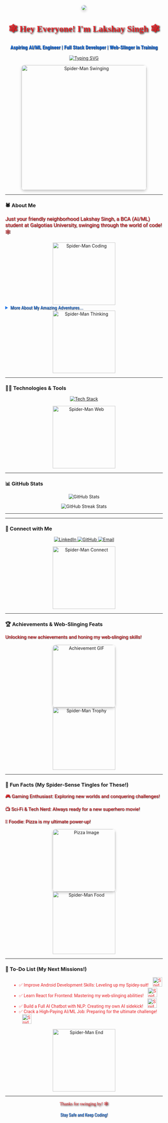 <!-- Spider-Man Header GIF -->
<div align="center">
  <img src="https://media.giphy.com/media/MYOFezpiSfGpUEygud/giphy.gif?cid=ecf05e47usn4wvgz7l1l9715i2tyet2hpny4z5v3m40u2frm&ep=v1_stickers_search&rid=giphy.gif&ct=s" style="border-radius: 10px; box-shadow: 0 4px 8px 0 rgba(0, 0, 0, 0.2);" />
</div>

<h1 align="center" style="font-family: 'Bangers', cursive; color: #E62429; text-shadow: 2px 2px 4px #000000;">
  🕸️ Hey Everyone! I'm Lakshay Singh 🕸️
</h1>
<h3 align="center" style="font-family: 'Roboto Condensed', sans-serif; color: #1A73E8; text-shadow: 1px 1px 2px #000000;">
  Aspiring AI/ML Engineer | Full Stack Developer | Web-Slinger in Training
</h3>

<p align="center">
  <a href="https://github.com/MrStark65">
    <img src="https://readme-typing-svg.herokuapp.com?font=Fira+Code&weight=600&pause=1000&color=E62429&center=true&vCenter=true&random=false&width=600&lines=With+Great+Code+Comes+Great+Responsibility;Protecting+the+Web+One+Line+at+a+Time;Friendly+Neighborhood+Developer" alt="Typing SVG" />
  </a>
</p>

<!-- Spider-Man Header GIF -->
<div align="center">
  <img src="https://media.giphy.com/media/v1.Y2lkPTc5MGI3NjExZ3R5cmx3bGh4NjI0eXQ3d254cThpNzFlZXVteXl6dzQyandsZXFrcSZlcD12MV9zdGlja2Vyc19zZWFyY2gmY3Q9cw/vKhKsyEFVK4IuEKzWY/giphy.gif" width="400" " alt="Spider-Man Swinging" style="border-radius: 10px; box-shadow: 0 4px 8px 0 rgba(0, 0, 0, 0.2);" />
</div>



---

### 🕷️ About Me

<p style="font-family: 'Roboto', sans-serif; color: #E62429; font-size: 1.2em; text-shadow: 1px 1px 2px #000000;">
  Just your friendly neighborhood Lakshay Singh, a BCA (AI/ML) student at Galgotias University, swinging through the world of code! 🕸️
</p>

<!-- Spider-Man Coding -->
<div align="center">
  <img src="https://media.giphy.com/media/jOYox0MMT5umMPcElV/giphy.gif?cid=790b7611gtyrlwlhx624yt7wnxq8i71eeumyyzw42jwleqkq&ep=v1_stickers_search&rid=giphy.gif&ct=s" width="200" alt="Spider-Man Coding" />
</div>

<details>
  <summary style="font-family: 'Roboto Condensed', sans-serif; color: #1A73E8; cursor: pointer; font-size: 1.1em; text-shadow: 1px 1px 2px #000000;">
    More About My Amazing Adventures...
  </summary>
  <ul style="font-family: 'Roboto', sans-serif; color: #E62429; list-style-type: disc; margin-left: 20px;">
    <li>🧪 Honing my AI/ML skills, ready to take on any supervillain!
      <div style="display: inline-block; margin-left: 10px;">
        <img src="https://media.giphy.com/media/7EMuTfl61WDzFwar6G/giphy.gif?cid=790b76118ntf79n0bgubg85j24a11ss843ugvr3ox86bnpx4&ep=v1_stickers_search&rid=giphy.gif&ct=s" width="30" alt="Spider-Man Lab" />
      </div>
    </li>
    <li>🏆 Participating in Hackathons, teaming up to create heroic projects!
      <div style="display: inline-block; margin-left: 10px;">
        <img src="https://media.giphy.com/media/v1.Y2lkPTc5MGI3NjExdzMwcTA0dmdnOWN0eXBvOG4xc205MTV2eWlrOXV2NHY3N203MGs2dCZlcD12MV9naWZzX3NlYXJjaCZjdD1n/13kajTax0GCg0g/giphy.gif" width="30" alt="Spider-Man Team" />
      </div>
    </li>
    <li>💻 My web-slinging arsenal includes Python, JavaScript, C++, and more!
      <div style="display: inline-block; margin-left: 10px;">
        <img src="https://media.giphy.com/media/v1.Y2lkPTc5MGI3NjExY2lpbXk0bmptMmZzaWpnbXE0NmgwMTBtaHUzY3B1ZHJiaGNpcGIxYyZlcD12MV9naWZzX3NlYXJjaCZjdD1n/26tn33aiTi1jkl6H6/giphy.gif" width="30" alt="Spider-Man Tech" />
      </div>
    </li>
    <li>🌐 Building a better web, one project at a time!
      <div style="display: inline-block; margin-left: 10px;">
        <img src="https://media.giphy.com/media/v1.Y2lkPTc5MGI3NjExOWRzenRybzI5cmhzaG5ndDE2bjMydndzaDlpdnl6em0yeXRzZmc4aCZlcD12MV9naWZzX3NlYXJjaCZjdD1n/qt73FYHjuXqAj241m8/giphy.gif" width="30" alt="Spider-Man Web" />
      </div>
    </li>
    <li>🎨 Designing interfaces with a spider-sense for UI/UX!
      <div style="display: inline-block; margin-left: 10px;">
        <img src="https://media.giphy.com/media/lZfU9MnEJ4di0/giphy.gif?cid=790b7611o64dyozcgybi6dupvpn83hrk56p7xvh966gsoc29&ep=v1_gifs_search&rid=giphy.gif&ct=g" width="30" alt="Spider-Man Design" />
      </div>
    </li>
    <li>🤖 Training neural networks to fight crime with AI!
      <div style="display: inline-block; margin-left: 10px;">
        <img src="[https://media.tenor.com/images/9710140486632086a501892173824139/tenor.gif](https://media.giphy.com/media/v1.Y2lkPTc5MGI3NjExemhxMzZqM3M4b2ppbTF1YTg4b2NubmJhNmlkdW4xMzBucW14dXpuaiZlcD12MV9naWZzX3NlYXJjaCZjdD1n/0lGd2OXXHe4tFhb7Wh/giphy.gif)" width="30" alt="Spider-Man AI" />
      </div>
    </li>
  </ul>
</details>

<!-- Spider-Man Thinking -->
<div align="center">
  <img src="https://media4.giphy.com/media/v1.Y2lkPTc5MGI3NjExeXY1dGhobzAyMjVlYmR2cGxkamZpdmduMXE2NmYxb2ZwZ3E2NHl2eiZlcD12MV9pbnRlcm5hbF9naWZfYnlfaWQmY3Q9cw/WOOFsm13stf44Lan8c/giphy.gif" width="200" alt="Spider-Man Thinking" />
</div>

---

### 🦸‍♂️ Technologies & Tools

<p align="center">
  <a href="https://skillicons.dev">
    <img src="https://skillicons.dev/icons?i=python,javascript,typescript,cpp,java,html,css,scss,figma,flask,django,mongodb,mysql,postgres,tensorflow,pytorch,opencv,raspberrypi,firebase,aws,gcp,azure,vscode,react,nextjs,nodejs,express,git,github,bootstrap,tailwind,androidstudio,kotlin,linux,docker,kubernetes,bash,postman,redux,threejs" alt="Tech Stack" />
  </a>
</p>

<!-- Spider-Man Web GIF -->
<div align="center">
  <img src="https://media.giphy.com/media/4cyhX2dXNJaCubFydv/giphy.gif?cid=790b7611ibrg37sf1w7qwgue87s19o04js9dtabp5y54uqjp&ep=v1_stickers_search&rid=giphy.gif&ct=s" width="200" alt="Spider-Man Web" />
</div>

---

### 📊 GitHub Stats

<p align="center">
  <img src="https://github-readme-stats.vercel.app/api?username=MrStark65&show_icons=true&theme=radical" alt="GitHub Stats" />
</p>

<p align="center">
  <img src="https://github-readme-streak-stats.herokuapp.com/?user=MrStark65&theme=dark" alt="GitHub Streak Stats" />
</p>

---

---

### 🌸 Connect with Me

<p align="center">
  <a href="https://www.linkedin.com/in/lakshay-singh-2a7755276/?trk=opento_sprofile_topcard">
    <img src="https://img.shields.io/badge/LinkedIn-Lakshay%20Singh-blue?style=for-the-badge&logo=linkedin" alt="LinkedIn" />
  </a>
  <a href="https://github.com/MrStark65">
    <img src="https://img.shields.io/badge/GitHub-MrStark65-black?style=for-the-badge&logo=github" alt="GitHub" />
  </a>
  <a href="mailto:lakshaysingh86.5@example.com">
    <img src="https://img.shields.io/badge/Email-lakshaysingh@example.com-red?style=for-the-badge&logo=gmail" alt="Email" />
  </a>
</p>

<!-- Spider-Man Connect -->
<div align="center">
  <img src="https://media.tenor.com/images/82860e0059a5606608210f1414038041/tenor.gif" width="200" alt="Spider-Man Connect" />
</div>

---

### 🏆 Achievements & Web-Slinging Feats

<p style="font-family: 'Roboto', sans-serif; color: #E62429; font-size: 1.1em; text-shadow: 1px 1px 2px #000000;">
  Unlocking new achievements and honing my web-slinging skills!
</p>

<!-- Animated GIF Celebrating Achievements with Glitter Effect (Requires CSS) -->
<div align="center">
  <img src="https://media.tenor.com/images/e9404442847375d34c51240835571982/tenor.gif" width="200" alt="Achievement GIF" style="border-radius: 10px; box-shadow: 0 4px 8px 0 rgba(0, 0, 0, 0.2);" />
</div>

<!-- Spider-Man Trophy -->
<div align="center">
  <img src="https://media.tenor.com/images/13048b908053194613269852f36603e0/tenor.gif" width="200" alt="Spider-Man Trophy" />
</div>

---

### 🍕 Fun Facts (My Spider-Sense Tingles for These!)

<p style="font-family: 'Roboto', sans-serif; color: #E62429; font-size: 1.1em; text-shadow: 1px 1px 2px #000000;">
  🎮 Gaming Enthusiast: Exploring new worlds and conquering challenges!
</p>
<p style="font-family: 'Roboto', sans-serif; color: #E62429; font-size: 1.1em; text-shadow: 1px 1px 2px #000000;">
  📺 Sci-Fi & Tech Nerd: Always ready for a new superhero movie!
</p>
<p style="font-family: 'Roboto', sans-serif; color: #E62429; font-size: 1.1em; text-shadow: 1px 1px 2px #000000;">
  🍕 Foodie: Pizza is my ultimate power-up!
</p>

<!-- Animated GIF of Pizza with Heart Eyes (Requires CSS) -->
<div align="center">
  <img src="https://media.tenor.com/images/920855139255468f06708959404a9572/tenor.gif" width="200" alt="Pizza Image" style="border-radius: 10px; box-shadow: 0 4px 8px 0 rgba(0, 0, 0, 0.2);" />
</div>

<!-- Spider-Man Food -->
<div align="center">
  <img src="https://media.tenor.com/images/1512332888591946386243929427516b/tenor.gif" width="200" alt="Spider-Man Food" />
</div>

---

### 🎯 To-Do List (My Next Missions!)

<ul style="font-family: 'Roboto', sans-serif; color: #E62429; list-style-type: square; margin-left: 20px;">
  <li>✅ Improve Android Development Skills: Leveling up my Spidey-suit!
    <div style="display: inline-block; margin-left: 10px;">
      <img src="https://media.tenor.com/images/c0406b95850808546896566192312418/tenor.gif" width="30" alt="Spider-Man Android" />
    </div>
  </li>
  <li>✅ Learn React for Frontend: Mastering my web-slinging abilities!
    <div style="display: inline-block; margin-left: 10px;">
      <img src="https://media.tenor.com/images/843013659c442196065a4f3486b4f948/tenor.gif" width="30" alt="Spider-Man React" />
    </div>
  </li>
  <li>✅ Build a Full AI Chatbot with NLP: Creating my own AI sidekick!
    <div style="display: inline-block; margin-left: 10px;">
      <img src="https://media.tenor.com/images/b2a038b782e055526182c8549575963c/tenor.gif" width="30" alt="Spider-Man Chatbot" />
    </div>
  </li>
  <li>✅ Crack a High-Paying AI/ML Job: Preparing for the ultimate challenge!
    <div style="display: inline-block; margin-left: 10px;">
      <img src="https://media.tenor.com/images/14974e825577318c4518b61354120658/tenor.gif" width="30" alt="Spider-Man Job" />
    </div>
  </li>
</ul>

<!-- Spider-Man End -->
<div align="center">
  <img src="https://media.tenor.com/images/395326a6453a9a7295090b4c5805a670/tenor.gif" width="200" alt="Spider-Man End" />
</div>

---

<p align="center" style="font-family: 'Bangers', cursive; color: #E62429; text-shadow: 2px 2px 4px #000000;">
  Thanks for swinging by! 🕸️
</p>
<p align="center" style="font-family: 'Roboto Condensed', sans-serif; color: #1A73E8; text-shadow: 1px 1px 2px #000000;">
  Stay Safe and Keep Coding!
</p>

<!-- Add a custom JavaScript file to handle dynamic effects -->
<!-- <script src="script.js"></script> -->
